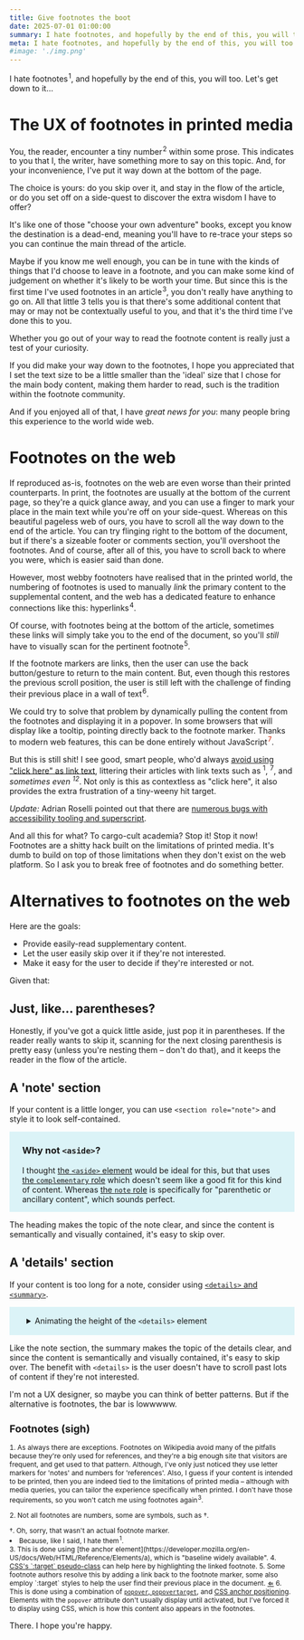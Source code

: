 ```yaml
---
title: Give footnotes the boot
date: 2025-07-01 01:00:00
summary: I hate footnotes, and hopefully by the end of this, you will too.
meta: I hate footnotes, and hopefully by the end of this, you will too.
#image: './img.png'
---
```


<style>
  html {
    scroll-padding-top: 1.3rem;
  }
  @keyframes ref-alert {
    0% {
      transform: scale(17);
      opacity: 0;
    }
    20% {
      opacity: 1;
    }
    80% {
      opacity: 1;
    }
    100% {
      transform: scale(1);
      opacity: 0;
    }
  }
  sup.ref {
    margin-left: 0.09em;
    display: inline-block;
    position: relative;
  }
  .target-effect:target::after {
    content: '';
    position: absolute;
    top: 50%;
    left: 50%;
    width: 1.2em;
    aspect-ratio: 1 / 1;
    border-radius: 1000px;
    border: 3px solid red;
    translate: -50% -50%;
    opacity: 0;
    animation: ref-alert 0.8s ease;
  }
  .footnotes {
    font-size: 0.85em;
    > ol {
      padding-inline-start: 0;
      list-style-position: inside;
      > li {
        margin-bottom: 1em;
      }
    }
  }
  .footnote {
    background-image: linear-gradient(to right, transparent 0%, yellow 0%, yellow 100%, transparent 100%);
    background-position: left top;
    background-repeat: no-repeat;
    transition: background-size 1.7s ease;
    background-size: 0% 100%;
    &:target {
      @starting-style {
        background-size: 0% 100%;
      }
      background-size: 100% 100%;
    }
  }
  a:active {
    outline: 2px solid red;
  }
  .footnote-marker-button {
    all: unset;
    position: inline-block;
    cursor: pointer;
    color: #cc2100;
    &:hover, &:focus {
      color: #ff8f00;
    }
  }
  @keyframes backdrop-in {
    from {
      opacity: 0;
    }
  }
  @keyframes popover-in {
    from {
      opacity: 0;
      translate: 0 20px;
    }
  }
  .footnote-popover {
    &:not(:popover-open) {
      all: unset;
    }

    --side-margin: 20px;
    --border-radius: 7px;

    @media (width >= 530px) {
      --side-margin: 30px;
    }

    &:popover-open {
      all: unset;
      font-size: 1rem;

      .footnote-popover-content {
        position: fixed;
        background: #fff;
        padding: 0.9em 1.1em;
        max-width: min(476px, calc(100vw - 60px));
        border-radius: var(--border-radius);
        animation: popover-in 0.2s ease;
      }

      &::backdrop {
        background: rgba(0, 0, 0, 0.3);
        animation: backdrop-in 0.2s ease;
      }
    }

    @supports not (bottom: anchor(top)) {
      .footnote-popover-content {
        margin: auto;
        inset: 0;
        height: fit-content;
      }
    }

    @supports (bottom: anchor(top)) {
      &:popover-open {
        --arrow-size: 10px;

        .footnote-popover-content {
          position-anchor: var(--position-anchor);
          bottom: anchor(top);
          justify-self: anchor-center;
          margin: 0 var(--side-margin) var(--arrow-size);
          max-width: 476px;
        }

        &::after {
          position-anchor: var(--position-anchor);
          content: '';
          position: fixed;
          bottom: anchor(top);
          justify-self: anchor-center;
          border: calc(var(--arrow-size) + 1px) solid transparent;
          border-bottom-width: 0;
          border-top-color: #fff;
          width: 0;
          height: 0;
          margin: 0 calc(var(--side-margin) + var(--border-radius));
          animation: popover-in 0.2s ease;
        }
      }
    }
  }
  [role=note] {
    margin: 0 -20px;
    padding: 0 20px;
    background: #dbf3f7;
    display: flow-root;

    @media (width >= 530px) {
      padding: 0 1.6em;
      margin: 0;
    }

    > h4:first-child {
      margin-top: 1.3em;
    }
  }
  :root {
    interpolate-size: allow-keywords;
  }
  .details-demo {
    margin: 0 -20px;
    background: #dbf3f7;
    display: flow-root;
    overflow: clip;

    @media (width >= 530px) {
      margin: 0;
    }

    summary {
      margin: 1.2em 0;
      padding: 0 20px;

      @media (width >= 530px) {
        padding: 0 30px;
      }
    }

    .details-content {
      padding: 0 20px;

      @media (width >= 530px) {
        padding: 0 30px;
      }

      > p:first-child {
        margin-top: 0;
      }
    }

    .code-example {
      margin-bottom: 0;
      --unmargin: 20px;
      margin-left: calc(var(--unmargin) * -1);
      margin-right: calc(var(--unmargin) * -1);
      padding-left: var(--unmargin);
      padding-right: var(--unmargin);

      @media screen and (min-width: 530px) {
        --unmargin: 32px;
      }
    }

    &::details-content {
      height: 0;
      overflow: clip;
      display: flow-root;
      transition: height 0.5s ease, content-visibility 0.5s ease allow-discrete;
    }
    &[open]::details-content {
      height: auto;
    }
  }
</style>

I hate footnotes<sup class="ref">1</sup>, and hopefully by the end of this, you will too. Let's get down to it…

# The UX of footnotes in printed media

You, the reader, encounter a tiny number<sup class="ref">2</sup> within some prose. This indicates to you that I, the writer, have something more to say on this topic. And, for your inconvenience, I've put it way down at the bottom of the page.

The choice is yours: do you skip over it, and stay in the flow of the article, or do you set off on a side-quest to discover the extra wisdom I have to offer?

It's like one of those "choose your own adventure" books, except you know the destination is a dead-end, meaning you'll have to re-trace your steps so you can continue the main thread of the article.

Maybe if you know me well enough, you can be in tune with the kinds of things that I'd choose to leave in a footnote, and you can make some kind of judgement on whether it's likely to be worth your time. But since this is the first time I've used footnotes in an article<sup class="ref">3</sup>, you don't really have anything to go on. All that little 3 tells you is that there's some additional content that may or may not be contextually useful to you, and that it's the third time I've done this to you.

Whether you go out of your way to read the footnote content is really just a test of your curiosity.

If you did make your way down to the footnotes, I hope you appreciated that I set the text size to be a little smaller than the 'ideal' size that I chose for the main body content, making them harder to read, such is the tradition within the footnote community.

And if you enjoyed all of that, I have _great news for you_: many people bring this experience to the world wide web.

# Footnotes on the web

If reproduced as-is, footnotes on the web are even worse than their printed counterparts. In print, the footnotes are usually at the bottom of the current page, so they're a quick glance away, and you can use a finger to mark your place in the main text while you're off on your side-quest. Whereas on this beautiful pageless web of ours, you have to scroll all the way down to the end of the article. You can try flinging right to the bottom of the document, but if there's a sizeable footer or comments section, you'll overshoot the footnotes. And of course, after all of this, you have to scroll back to where you were, which is easier said than done.

However, most webby footnoters have realised that in the printed world, the numbering of footnotes is used to manually _link_ the primary content to the supplemental content, and the web has a dedicated feature to enhance connections like this: hyperlinks[<sup class="ref">4</sup>](#footnote-4).

Of course, with footnotes being at the bottom of the article, sometimes these links will simply take you to the end of the document, so you'll _still_ have to visually scan for the pertinent footnote[<sup class="ref">5</sup>](#footnote-5).

If the footnote markers are links, then the user can use the back button/gesture to return to the main content. But, even though this restores the previous scroll position, the user is still left with the challenge of finding their previous place in a wall of text[<sup class="ref target-effect" id="footnote-marker-6">6</sup>](#footnote-6).

We could try to solve that problem by dynamically pulling the content from the footnotes and displaying it in a popover. In some browsers <span class="popover-support-commentary"></span> that will display like a tooltip, pointing directly back to the footnote marker. Thanks to modern web features, this can be done entirely without JavaScript<button class="footnote-marker-button" popovertarget="footnote-7" style="anchor-name: --footnote-7"><sup class="ref">7</sup></button>.

<script>
  {
    const el = document.querySelector('.popover-support-commentary');
    if (CSS.supports('bottom: anchor(top)')) {
      el.textContent = '(including yours)';
    } else {
      el.textContent = '(not yours, sorry)';
    }
  }
</script>

But this is still shit! I see good, smart people, who'd always [avoid using "click here" as link text](https://www.w3.org/QA/Tips/noClickHere), littering their articles with link texts such as <sup>1</sup>, <sup>7</sup>, and _sometimes even <sup>12</sup>_. Not only is this as contextless as "click here", it also provides the extra frustration of a tiny-weeny hit target.

_Update:_ Adrian Roselli pointed out that there are [numerous bugs with accessibility tooling and superscript](https://adrianroselli.com/2022/09/brief-note-on-super-and-subscript-text.html).

And all this for what? To cargo-cult academia? Stop it! Stop it now! Footnotes are a shitty hack built on the limitations of printed media. It's dumb to build on top of those limitations when they don't exist on the web platform. So I ask you to break free of footnotes and do something better.

# Alternatives to footnotes on the web

Here are the goals:

- Provide easily-read supplementary content.
- Let the user easily skip over it if they're not interested.
- Make it easy for the user to decide if they're interested or not.

Given that:

## Just, like… parentheses?

Honestly, if you've got a quick little aside, just pop it in parentheses. If the reader really wants to skip it, scanning for the next closing parenthesis is pretty easy (unless you're nesting them – don't do that), and it keeps the reader in the flow of the article.

## A 'note' section

If your content is a little longer, you can use `<section role="note">` and style it to look self-contained.

<section role="note">

### Why not `<aside>`?

I thought [the `<aside>` element](https://developer.mozilla.org/en-US/docs/Web/HTML/Reference/Elements/aside) would be ideal for this, but that uses [the `complementary` role](https://developer.mozilla.org/en-US/docs/Web/Accessibility/ARIA/Reference/Roles/complementary_role) which doesn't seem like a good fit for this kind of content. Whereas [the `note` role](https://developer.mozilla.org/en-US/docs/Web/Accessibility/ARIA/Reference/Roles/note_role) is specifically for "parenthetic or ancillary content", which sounds perfect.

</section>

The heading makes the topic of the note clear, and since the content is semantically and visually contained, it's easy to skip over.

## A 'details' section

If your content is too long for a note, consider using [`<details>` and `<summary>`](https://developer.mozilla.org/en-US/docs/Web/HTML/Reference/Elements/details).

<details class="details-demo">
  <summary>Animating the height of the <code>&lt;details&gt;</code> element</summary>

  <div class="details-content">

Thanks to a few newer CSS features (currently only available in Chromium), such as [the `::details-content` pseudo-element](https://developer.mozilla.org/en-US/docs/Web/CSS/::details-content), [`allow-discrete` transitions](https://developer.mozilla.org/en-US/docs/Web/CSS/transition-behavior#allow-discrete), and [interpolate-size](https://developer.mozilla.org/en-US/docs/Web/CSS/interpolate-size), we can animate the opening and closing of `<details>` elements.

```css
:root {
  interpolate-size: allow-keywords;
}

.details-demo {
  &::details-content {
    height: 0;
    overflow: clip;
    display: flow-root;
    transition:
      height 0.5s ease,
      content-visibility 0.5s ease allow-discrete;
  }

  &[open]::details-content {
    height: auto;
  }
}
```

  </div>
</details>

Like the note section, the summary makes the topic of the details clear, and since the content is semantically and visually contained, it's easy to skip over. The benefit with `<details>` is the user doesn't have to scroll past lots of content if they're not interested.

I'm not a UX designer, so maybe you can think of better patterns. But if the alternative is footnotes, the bar is lowwwww.

<aside class="footnotes">

# Footnotes (sigh)

1. As always there are exceptions. Footnotes on Wikipedia avoid many of the pitfalls because they're only used for references, and they're a big enough site that visitors are frequent, and get used to that pattern. Although, I've only just noticed they use letter markers for 'notes' and numbers for 'references'. Also, I guess if your content is intended to be printed, then you are indeed tied to the limitations of printed media – although with media queries, you can tailor the experience specifically when printed. I don't have those requirements, so you won't catch me using footnotes again<sup class="ref">3</sup>.
2. Not all footnotes are numbers, some are symbols, such as †.
<li style="list-style-type: '†. '">Oh, sorry, that wasn't an actual footnote marker.</li>
<li value="3">Because, like I said, I hate them<sup class="ref">1</sup>.</li>
3. <span id="footnote-4"></span>This is done using [the anchor element](https://developer.mozilla.org/en-US/docs/Web/HTML/Reference/Elements/a), which is "baseline widely available".
4. <span id="footnote-5" class="footnote"><a href="https://developer.mozilla.org/en-US/docs/Web/CSS/:target">CSS's `:target` pseudo-class</a> can help here by highlighting the linked footnote.</span>
5. <span id="footnote-6" class="footnote">Some footnote authors resolve this by adding a link back to the footnote marker, some also employ `:target` styles to help the user find their previous place in the document. <a href="#footnote-marker-6">⇐</a></span>
6. <span id="footnote-7" class="footnote-popover" popover style="--position-anchor: --footnote-7"><span class="footnote-popover-content">This is done using a combination of <a href="https://developer.mozilla.org/en-US/docs/Web/API/Popover_API"><code>popover</code>, <code>popovertarget</code></a>, and <a href="https://developer.mozilla.org/en-US/docs/Web/CSS/CSS_anchor_positioning">CSS anchor positioning</a>. Elements with the <code>popover</code> attribute don't usually display until activated, but I've forced it to display using CSS, which is how this content also appears in the footnotes.</span></span>

</aside>

There. I hope you're happy.
